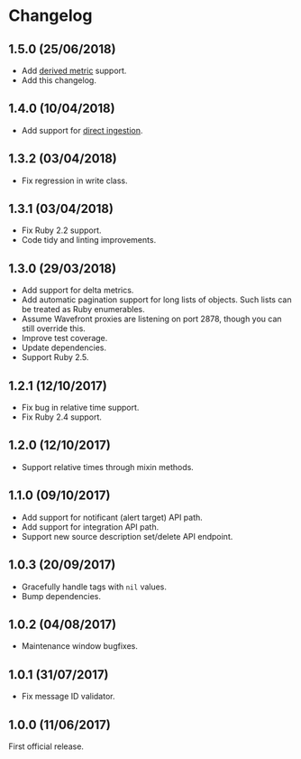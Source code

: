 # Changelog

## 1.5.0 (25/06/2018)

* Add [derived
  metric](https://docs.wavefront.com/derived_metrics.html) support.
* Add this changelog.

## 1.4.0 (10/04/2018)

* Add support for [direct
  ingestion](https://docs.wavefront.com/direct_ingestion.html).

## 1.3.2 (03/04/2018)

* Fix regression in write class.

## 1.3.1 (03/04/2018)

* Fix Ruby 2.2 support.
* Code tidy and linting improvements.

## 1.3.0 (29/03/2018)

* Add support for delta metrics.
* Add automatic pagination support for long lists of objects.
  Such lists can be treated as Ruby enumerables.
* Assume Wavefront proxies are listening on port 2878, though you
  can still override this.
* Improve test coverage.
* Update dependencies.
* Support Ruby 2.5.

## 1.2.1 (12/10/2017)

* Fix bug in relative time support.
* Fix Ruby 2.4 support.

## 1.2.0 (12/10/2017)

* Support relative times through mixin methods.

## 1.1.0 (09/10/2017)

* Add support for notificant (alert target) API path.
* Add support for integration API path.
* Support new source description set/delete API endpoint.

## 1.0.3 (20/09/2017)

* Gracefully handle tags with `nil` values.
* Bump dependencies.

## 1.0.2 (04/08/2017)

* Maintenance window bugfixes.

## 1.0.1 (31/07/2017)

* Fix message ID validator.

## 1.0.0 (11/06/2017)

First official release.
